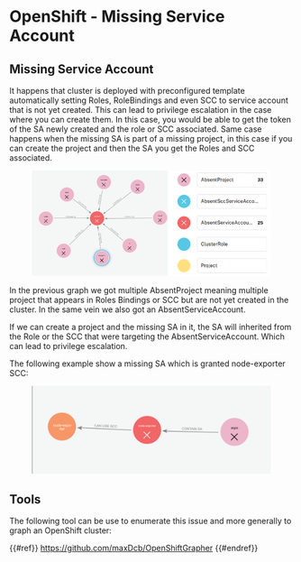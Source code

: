# OpenShift - Missing Service Account

## Missing Service Account

It happens that cluster is deployed with preconfigured template automatically setting Roles, RoleBindings and even SCC to service account that is not yet created. This can lead to privilege escalation in the case where you can create them. In this case, you would be able to get the token of the SA newly created and the role or SCC associated. Same case happens when the missing SA is part of a missing project, in this case if you can create the project and then the SA you get the Roles and SCC associated.

<figure><img src="../../../images/openshift-missing-service-account-image1.png" alt=""><figcaption></figcaption></figure>

In the previous graph we got multiple AbsentProject meaning multiple project that appears in Roles Bindings or SCC but are not yet created in the cluster. In the same vein we also got an AbsentServiceAccount.

If we can create a project and the missing SA in it, the SA will inherited from the Role or the SCC that were targeting the AbsentServiceAccount. Which can lead to privilege escalation.

The following example show a missing SA which is granted node-exporter SCC:

<figure><img src="../../../images/openshift-missing-service-account-image2.png" alt=""><figcaption></figcaption></figure>

## Tools

The following tool can be use to enumerate this issue and more generally to graph an OpenShift cluster:

{{#ref}}
https://github.com/maxDcb/OpenShiftGrapher
{{#endref}}

